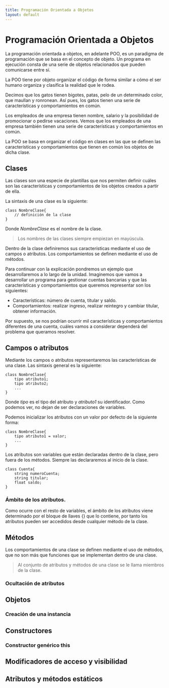 ```yaml
---
title: Programación Orientada a Objetos
layout: default
---
```


# Programación Orientada a Objetos

La programación orientada a objetos, en adelante POO, es un paradigma de programación que se basa en el concepto de objeto. Un programa en ejecución consta de una serie de objetos relacionados que pueden comunicarse entre sí.

La POO tiene por objeto organizar el código de forma similar a cómo el ser humano organiza y clasifica la realidad que le rodea.

Decimos que los gatos tienen bigotes, patas, pelo de un determinado color, que maullan y ronronean. Así pues, los gatos tienen una serie de características y comportamientos en común.

Los empleados de una empresa tienen nombre, salario y la posibilidad de promocionar o pedirse vacaciones. Vemos que los empleados de una empresa también tienen una serie de características y comportamientos en común.

La POO se basa en organizar el código en clases en las que se definen las características y comportamientos que tienen en común los objetos de dicha clase.

## Clases
Las clases son una especie de plantillas que nos permiten definir cuáles son las características y comportamientos de los objetos creados a partir de ella.

La sintaxis de una clase es la siguiente:

    class NombreClase{
        // definición de la clase
    }

Donde _NombreClase_ es el nombre de la clase.

> Los nombres de las clases siempre empiezan en mayúscula.

Dentro de la clase definiremos sus características mediante el uso de campos o atributos. Los comportamientos se definen mediante el uso de métodos.

Para continuar con la explicación pondremos un ejemplo que desarrollaremos a lo largo de la unidad. Imaginemos que vamos a desarrollar un programa para gestionar cuentas bancarias y que las características y comportamientos que queremos representar son los siguientes:

- Características: número de cuenta, titular y saldo.
- Comportamientos: realizar ingreso, realizar reintegro y cambiar titular, obtener información.

Por supuesto, se nos podrían ocurrir mil características y comportamientos diferentes de una cuenta, cuáles vamos a considerar dependerá del problema que queramos resolver.

## Campos o atributos
Mediante los campos o atributos representaremos las características de una clase. Las sintaxis general es la siguiente:

    class NombreClase{
        tipo atributo1;
        tipo atributo2;
        ...
    }

Donde _tipo_ es el tipo del atributo y _atributo1_ su identificador. Como podemos ver, no dejan de ser declaraciones de variables.

Podemos inicializar los atributos con un valor por defecto de la siguiente forma:

    class NombreClase{
        tipo atributo1 = valor;
        ...
    }

Los atributos son variables que están declaradas dentro de la clase, pero fuera de los métodos. Siempre las declararemos al inicio de la clase.

    class Cuenta{
        string numeroCuenta;
        string titular;
        float saldo;
    }

### Ámbito de los atributos.
Como ocurre con el resto de variables, el ámbito de los atributos viene determinado por el bloque de llaves {} que lo contiene, por tanto los atributos pueden ser accedidos desde cualquier método de la clase.

## Métodos

Los comportamientos de una clase se definen mediante el uso de métodos, que no son más que funciones que se implementan dentro de una clase.

> Al conjunto de atributos y métodos de una clase se le llama miembros de la clase.

### Ocultación de atributos

## Objetos
### Creación de una instancia
## Constructores
### Constructor genérico this
## Modificadores de acceso y visibilidad
## Atributos y métodos estáticos